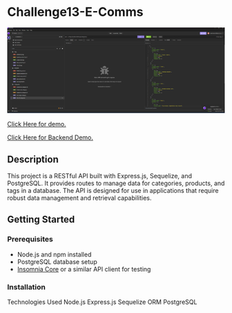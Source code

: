 # Challenge13-E-Comms
<img src="./img/Screenshot 2024-11-06 210620.png">

<a href="https://www.loom.com/share/6f19484f87c84c8fba26b25b6101cde9"> Click Here for demo. </a>

<a href="https://www.loom.com/share/d9444082b6184780bde65b4b038a35c1?sid=39fc198d-e145-4def-bb87-085e6e7e9e46"> Click Here for Backend Demo. </a>

## Description
This project is a RESTful API built with Express.js, Sequelize, and PostgreSQL. It provides routes to manage data for categories, products, and tags in a database. The API is designed for use in applications that require robust data management and retrieval capabilities.

## Getting Started

### Prerequisites
- Node.js and npm installed
- PostgreSQL database setup
- [Insomnia Core](https://insomnia.rest/) or a similar API client for testing

### Installation
Technologies Used
Node.js
Express.js
Sequelize ORM
PostgreSQL